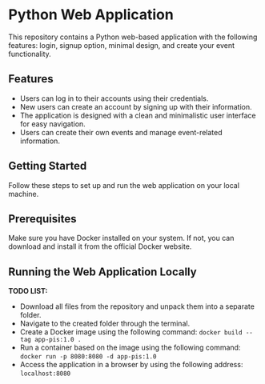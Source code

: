 
# Python Web Application

This repository contains a Python web-based application with the following features: login, signup option, minimal design, and create your event functionality.

## Features

- Users can log in to their accounts using their credentials.
- New users can create an account by signing up with their information.
- The application is designed with a clean and minimalistic user interface for easy navigation.
- Users can create their own events and manage event-related information.

## Getting Started
Follow these steps to set up and run the web application on your local machine.

## Prerequisites
Make sure you have Docker installed on your system. If not, you can download and install it from the official Docker website.

## Running the Web Application Locally
**TODO LIST:**

- Download all files from the repository and unpack them into a separate folder.
- Navigate to the created folder through the terminal.
- Create a Docker image using the following command: 
`docker build --tag app-pis:1.0 .`
- Run a container based on the image using the following command: 
`docker run -p 8080:8080 -d app-pis:1.0`
- Access the application in a browser by using the following address: 
`localhost:8080`


